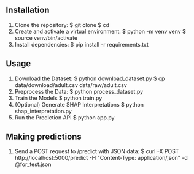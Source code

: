 ## Installation

1. Clone the repository:
   $ git clone <repository-url>
   $ cd <project-directory>
2. Create and activate a virtual environment:
   $ python -m venv venv
   $ source venv/bin/activate
3. Install dependencies:
   $ pip install -r requirements.txt

## Usage

1. Download the Dataset:
   $ python download_dataset.py
   $ cp data/download/adult.csv data/raw/adult.csv
2. Preprocess the Data:
   $ python process_dataset.py
3. Train the Models
   $ python train.py
4. (Optional) Generate SHAP Interpretations
   $ python shap_interpretation.py
5. Run the Prediction API
   $ python app.py

## Making predictions

1. Send a POST request to /predict with JSON data:
   $ curl -X POST http://localhost:5000/predict -H "Content-Type: application/json" -d @for_test.json
